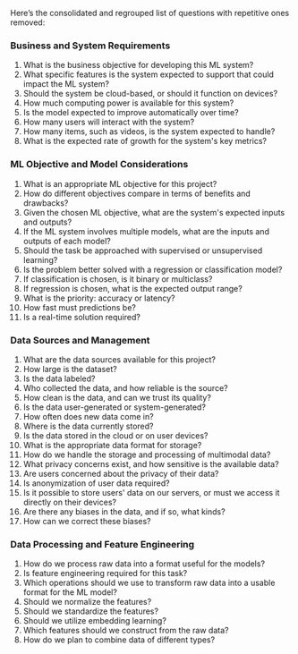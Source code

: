 Here’s the consolidated and regrouped list of questions with repetitive ones removed:

### **Business and System Requirements**
1. What is the business objective for developing this ML system?
2. What specific features is the system expected to support that could impact the ML system?
3. Should the system be cloud-based, or should it function on devices?
4. How much computing power is available for this system?
5. Is the model expected to improve automatically over time?
6. How many users will interact with the system?
7. How many items, such as videos, is the system expected to handle?
8. What is the expected rate of growth for the system's key metrics?

### **ML Objective and Model Considerations**
1. What is an appropriate ML objective for this project?
2. How do different objectives compare in terms of benefits and drawbacks?
3. Given the chosen ML objective, what are the system's expected inputs and outputs?
4. If the ML system involves multiple models, what are the inputs and outputs of each model?
5. Should the task be approached with supervised or unsupervised learning?
6. Is the problem better solved with a regression or classification model?
7. If classification is chosen, is it binary or multiclass?
8. If regression is chosen, what is the expected output range?
9. What is the priority: accuracy or latency?
10. How fast must predictions be?
11. Is a real-time solution required?

### **Data Sources and Management**
1. What are the data sources available for this project?
2. How large is the dataset?
3. Is the data labeled?
4. Who collected the data, and how reliable is the source?
5. How clean is the data, and can we trust its quality?
6. Is the data user-generated or system-generated?
7. How often does new data come in?
8. Where is the data currently stored?
9. Is the data stored in the cloud or on user devices?
10. What is the appropriate data format for storage?
11. How do we handle the storage and processing of multimodal data?
12. What privacy concerns exist, and how sensitive is the available data?
13. Are users concerned about the privacy of their data?
14. Is anonymization of user data required?
15. Is it possible to store users' data on our servers, or must we access it directly on their devices?
16. Are there any biases in the data, and if so, what kinds?
17. How can we correct these biases?

### **Data Processing and Feature Engineering**
1. How do we process raw data into a format useful for the models?
2. Is feature engineering required for this task?
3. Which operations should we use to transform raw data into a usable format for the ML model?
4. Should we normalize the features?
5. Should we standardize the features?
6. Should we utilize embedding learning?
7. Which features should we construct from the raw data?
8. How do we plan to combine data of different types?